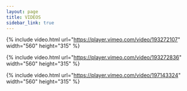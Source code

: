 ```yaml
---
layout: page
title: VIDEOS
sidebar_link: true
---
```


{% include video.html url="https://player.vimeo.com/video/193272107" width="560" height="315" %}

{% include video.html url="https://player.vimeo.com/video/193272836" width="560" height="315" %}

{% include video.html url="https://player.vimeo.com/video/197143324" width="560" height="315" %}
<!--
<section class="gallery">
	<div class="embed-responsive embed-responsive-16by9 gallery-video">
		<iframe class="embed-responsive-item" src="https://player.vimeo.com/video/193272107?color=ffffff&title=0&byline=0&portrait=0" frameborder="0" webkitallowfullscreen mozallowfullscreen allowfullscreen></iframe>
	</div>
</section>
-->